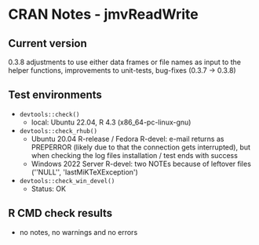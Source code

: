# CRAN Notes - jmvReadWrite

## Current version
0.3.8
adjustments to use either data frames or file names as input to the helper functions, improvements to unit-tests, bug-fixes (0.3.7 -> 0.3.8)

## Test environments
* ``devtools::check()``
  - local: Ubuntu 22.04, R 4.3 (x86_64-pc-linux-gnu)
* ``devtools::check_rhub()``
  - Ubuntu 20.04 R-release / Fedora R-devel: e-mail returns as PREPERROR (likely due to that the connection gets interrupted),
    but when checking the log files installation / test ends with success
  - Windows 2022 Server R-devel: two NOTEs because of leftover files (''NULL'', 'lastMiKTeXException')
* ``devtools::check_win_devel()``
  - Status: OK

## R CMD check results
* no notes, no warnings and no errors
